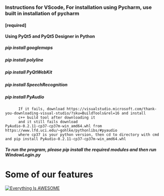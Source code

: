 ### Instructions for VScode, For installation using Pycharm, use built in installation of pycharm 
#### [required]
#### Using PyQt5 and PyQt5 Designer in Python
##### pip install googlemaps
##### pip install polyline
##### pip install PyQtWebKit
##### pip install SpeechRecognition
##### pip install PyAudio
          If it fails, download https://visualstudio.microsoft.com/thank-you-downloading-visual-studio/?sku=BuildTools&rel=16 and install
          c++ build tool after downloading it
          and it still fails download PyAudio‑0.2.11‑cp37‑cp37m‑win_amd64.whl from https://www.lfd.uci.edu/~gohlke/pythonlibs/#pyaudio
          where cp37 is your python version, then cd to directory with cmd and pip install PyAudio‑0.2.11‑cp37‑cp37m‑win_amd64.whl
##### To run the program, please pip install the required modules and then run WindowLogin.py

# Some of our features
[![Everything Is AWESOME](https://img.youtube.com/vi/SgdUDon4IP4-Y/0.jpg)](https://www.youtube.com/watch?v=SgdUDon4IP4-Y "Everything Is AWESOME")
